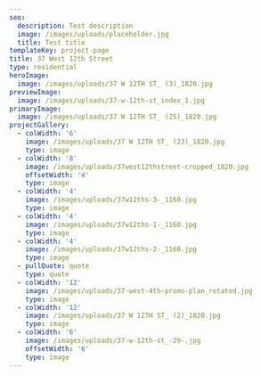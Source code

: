 ```yaml
---
seo:
  description: Test description
  image: /images/uploads/placeholder.jpg
  title: Test title
templateKey: project-page
title: 37 West 12th Street
type: residential
heroImage:
  image: /images/uploads/37 W 12TH ST_ (3)_1820.jpg
previewImage:
  image: /images/uploads/37-w-12th-st_index_1.jpg
primaryImage:
  image: /images/uploads/37 W 12TH ST_ (25)_1820.jpg
projectGallery:
  - colWidth: '6'
    image: /images/uploads/37 W 12TH ST_ (23)_1820.jpg
    type: image
  - colWidth: '8'
    image: /images/uploads/37west12thstreet-cropped_1820.jpg
    offsetWidth: '4'
    type: image
  - colWidth: '4'
    image: /images/uploads/37w12ths-3-_1160.jpg
    type: image
  - colWidth: '4'
    image: /images/uploads/37w12ths-1-_1160.jpg
    type: image
  - colWidth: '4'
    image: /images/uploads/37w12ths-2-_1160.jpg
    type: image
  - pullQuote: quote
    type: quote
  - colWidth: '12'
    image: /images/uploads/37-west-4th-promo-plan_rotated.jpg
    type: image
  - colWidth: '12'
    image: /images/uploads/37 W 12TH ST_ (2)_1820.jpg
    type: image
  - colWidth: '6'
    image: /images/uploads/37-w-12th-st_-29-.jpg
    offsetWidth: '6'
    type: image
---
```


